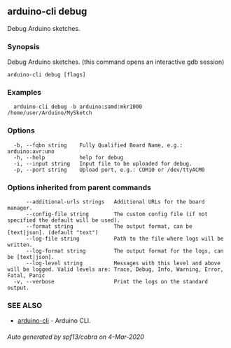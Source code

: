 ## arduino-cli debug

Debug Arduino sketches.

### Synopsis

Debug Arduino sketches. (this command opens an interactive gdb session)

```
arduino-cli debug [flags]
```

### Examples

```
  arduino-cli debug -b arduino:samd:mkr1000  /home/user/Arduino/MySketch
```

### Options

```
  -b, --fqbn string    Fully Qualified Board Name, e.g.: arduino:avr:uno
  -h, --help           help for debug
  -i, --input string   Input file to be uploaded for debug.
  -p, --port string    Upload port, e.g.: COM10 or /dev/ttyACM0
```

### Options inherited from parent commands

```
      --additional-urls strings   Additional URLs for the board manager.
      --config-file string        The custom config file (if not specified the default will be used).
      --format string             The output format, can be [text|json]. (default "text")
      --log-file string           Path to the file where logs will be written.
      --log-format string         The output format for the logs, can be [text|json].
      --log-level string          Messages with this level and above will be logged. Valid levels are: Trace, Debug, Info, Warning, Error, Fatal, Panic
  -v, --verbose                   Print the logs on the standard output.
```

### SEE ALSO

* [arduino-cli](arduino-cli.md)	 - Arduino CLI.

###### Auto generated by spf13/cobra on 4-Mar-2020
